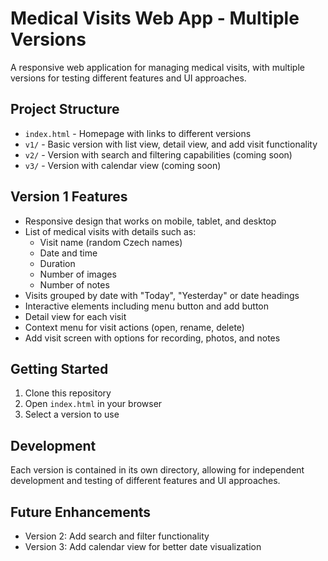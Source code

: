 # Medical Visits Web App - Multiple Versions

A responsive web application for managing medical visits, with multiple versions for testing different features and UI approaches.

## Project Structure

- `index.html` - Homepage with links to different versions
- `v1/` - Basic version with list view, detail view, and add visit functionality
- `v2/` - Version with search and filtering capabilities (coming soon)
- `v3/` - Version with calendar view (coming soon)

## Version 1 Features

- Responsive design that works on mobile, tablet, and desktop
- List of medical visits with details such as:
  - Visit name (random Czech names)
  - Date and time
  - Duration
  - Number of images
  - Number of notes
- Visits grouped by date with "Today", "Yesterday" or date headings
- Interactive elements including menu button and add button
- Detail view for each visit
- Context menu for visit actions (open, rename, delete)
- Add visit screen with options for recording, photos, and notes

## Getting Started

1. Clone this repository
2. Open `index.html` in your browser
3. Select a version to use

## Development

Each version is contained in its own directory, allowing for independent development and testing of different features and UI approaches.

## Future Enhancements

- Version 2: Add search and filter functionality
- Version 3: Add calendar view for better date visualization 
